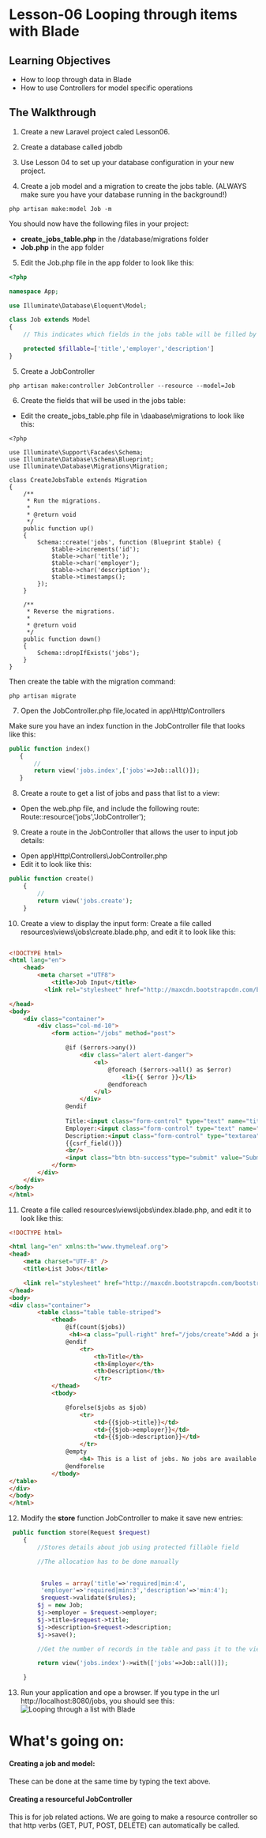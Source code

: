 # Lesson-06 Looping through items with Blade

## Learning Objectives
* How to loop through data in Blade
* How to use Controllers for model specific operations

## The Walkthrough

1. Create a new Laravel project caled Lesson06.

2. Create a database called jobdb

3. Use Lesson 04 to set up your database configuration in your new project.

4. Create a job model and a migration to create the jobs table.
(ALWAYS make sure you have your database running in the background!)

```
php artisan make:model Job -m
```
You should now have the following files in your project:
* **create_jobs_table.php** in the /database/migrations folder
* **Job.php** in the app folder  

5. Edit the Job.php file in the app folder to look like this: 

``` php
<?php

namespace App;

use Illuminate\Database\Eloquent\Model;

class Job extends Model
{
    // This indicates which fields in the jobs table will be filled by the data being received. 

    protected $fillable=['title','employer','description']
}

```

5. Create a JobController
```
php artisan make:controller JobController --resource --model=Job

```
6. Create the fields that will be used in the jobs table:

* Edit the create_jobs_table.php file in \daabase\migrations to look like this:
```
<?php

use Illuminate\Support\Facades\Schema;
use Illuminate\Database\Schema\Blueprint;
use Illuminate\Database\Migrations\Migration;

class CreateJobsTable extends Migration
{
    /**
     * Run the migrations.
     *
     * @return void
     */
    public function up()
    {
        Schema::create('jobs', function (Blueprint $table) {
            $table->increments('id');
            $table->char('title');
            $table->char('employer');
            $table->char('description');
            $table->timestamps();
        });
    }

    /**
     * Reverse the migrations.
     *
     * @return void
     */
    public function down()
    {
        Schema::dropIfExists('jobs');
    }
}

```

Then create the table with the migration command:
```
php artisan migrate
```


7. Open the JobController.php file,located in app\Http\Controllers

Make sure you have an index function in the JobController file that looks like this:

``` php
public function index()
   {
       //
       return view('jobs.index',['jobs'=>Job::all()]);
   }
```

8. Create a route to get a list of jobs and pass that list to a view:
* Open the web.php file, and include the following route:
Route::resource('jobs','JobController');

9. Create a route in the JobController that allows the user to input job details:
* Open app\Http\Controllers\JobController.php
* Edit it to look like this:
``` php
public function create()
    {
        //
        return view('jobs.create');
    }
```

10. Create a view to display the input form:
Create a file called resources\views\jobs\create.blade.php, and edit it to look like this:

``` html

<!DOCTYPE html>
<html lang="en">
    <head>
        <meta charset ="UTF8">
            <title>Job Input</title>
          <link rel="stylesheet" href="http://maxcdn.bootstrapcdn.com/bootstrap/3.3.7/css/bootstrap.min.css" integrity="sha384-BVYiiSIFeK1dGmJRAkycuHAHRg32OmUcww7on3RYdg4Va+PmSTsz/K68vbdEjh4u" crossorigin="anonymous"/>

</head>
<body>
    <div class="container">
        <div class="col-md-10">
            <form action="/jobs" method="post">

                @if ($errors->any())
                    <div class="alert alert-danger">
                        <ul>
                            @foreach ($errors->all() as $error)
                                <li>{{ $error }}</li>
                            @endforeach
                        </ul>
                    </div>
                @endif
                
                Title:<input class="form-control" type="text" name="title">
                Employer:<input class="form-control" type="text" name="employer">
                Description:<input class="form-control" type="textarea" name="description">
                {{csrf_field()}}
                <br/>
                <input class="btn btn-success"type="submit" value="Submit"></a>
            </form>
        </div>
    </div>
</body>
</html>
```

11. Create a file called resources\views\jobs\index.blade.php, and edit it to look like this:

``` html
<!DOCTYPE html>

<html lang="en" xmlns:th="www.thymeleaf.org">
<head>
    <meta charset="UTF-8" />
    <title>List Jobs</title>

    <link rel="stylesheet" href="http://maxcdn.bootstrapcdn.com/bootstrap/3.3.7/css/bootstrap.min.css" integrity="sha384-BVYiiSIFeK1dGmJRAkycuHAHRg32OmUcww7on3RYdg4Va+PmSTsz/K68vbdEjh4u" crossorigin="anonymous"/>
</head>
<body>
<div class="container">
        <table class="table table-striped">
            <thead>
                @if(count($jobs))
                 <h4><a class="pull-right" href="/jobs/create">Add a job </a> </h4>
                @endif
                    <tr>
                        <th>Title</th>
                        <th>Employer</th>
                        <th>Description</th>
                        </tr>
            </thead>
            <tbody>

                @forelse($jobs as $job)
                    <tr>
                        <td>{{$job->title}}</td>
                        <td>{{$job->employer}}</td>
                        <td>{{$job->description}}</td>
                    </tr>
                @empty
                    <h4> This is a list of jobs. No jobs are available right now, please <a href="/jobs/create">Add one </a> </h4>
                @endforelse
            </tbody>
</table>
</div>
</body>
</html>


```


12. Modify the **store** function JobController to make it save new entries:

``` php 
 public function store(Request $request)
    {
        //Stores details about job using protected fillable field 

        //The allocation has to be done manually 
        

         $rules = array('title'=>'required|min:4',
         'employer'=>'required|min:3','description'=>'min:4');
         $request->validate($rules);
        $j = new Job;
        $j->employer = $request->employer;
        $j->title=$request->title;
        $j->description=$request->description;
        $j->save();

        //Get the number of records in the table and pass it to the view  

        return view('jobs.index')->with(['jobs'=>Job::all()]);

    }

```


13. Run your application and ope a browser. 
If you type in the url http://localhost:8080/jobs, you should see this: 
![Looping through a list with Blade](img/joblist.png)


# What's going on:

#### Creating a job and model:
These can be done at the same time by typing the text above.

#### Creating a resourceful JobController
This is for job related actions. We are going to make a resource controller so that http verbs (GET, PUT, POST, DELETE) can automatically be called.
